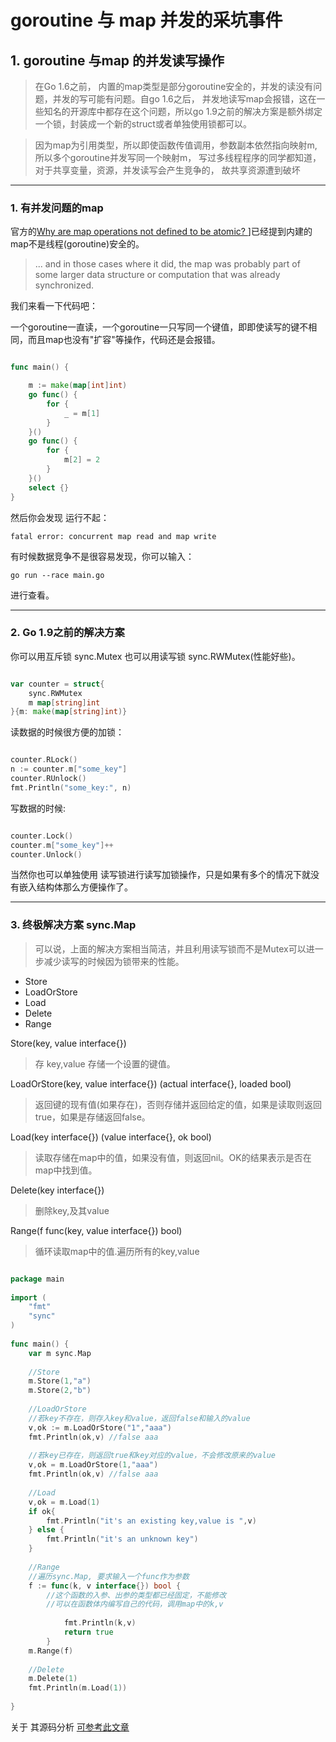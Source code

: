# goroutine 与 map 并发的采坑事件

## 1. goroutine 与map 的并发读写操作

> 在Go 1.6之前， 内置的map类型是部分goroutine安全的，并发的读没有问题，并发的写可能有问题。自go 1.6之后， 并发地读写map会报错，这在一些知名的开源库中都存在这个问题，所以go 1.9之前的解决方案是额外绑定一个锁，封装成一个新的struct或者单独使用锁都可以。

> 因为map为引用类型，所以即使函数传值调用，参数副本依然指向映射m, 所以多个goroutine并发写同一个映射m， 写过多线程程序的同学都知道，对于共享变量，资源，并发读写会产生竞争的， 故共享资源遭到破坏


---

### 1. 有并发问题的map

官方的[Why are map operations not defined to be atomic? ](https://golang.org/doc/faq#atomic_maps)]已经提到内建的map不是线程(goroutine)安全的。


> ... and in those cases where it did, the map was probably part of some larger data structure or computation that was already synchronized. 

我们来看一下代码吧：

一个goroutine一直读，一个goroutine一只写同一个键值，即即使读写的键不相同，而且map也没有"扩容"等操作，代码还是会报错。

```go

func main() {

	m := make(map[int]int)
	go func() {
		for {
			_ = m[1]
		}
	}()
	go func() {
		for {
			m[2] = 2
		}
	}()
	select {}
}


```

然后你会发现 运行不起：

    fatal error: concurrent map read and map write



有时候数据竞争不是很容易发现，你可以输入：

    go run --race main.go

进行查看。


---


### 2. Go 1.9之前的解决方案

你可以用互斥锁 sync.Mutex 也可以用读写锁 sync.RWMutex(性能好些)。

```go

var counter = struct{
    sync.RWMutex
    m map[string]int
}{m: make(map[string]int)}


```

读数据的时候很方便的加锁：

```go

counter.RLock()
n := counter.m["some_key"]
counter.RUnlock()
fmt.Println("some_key:", n)


```

写数据的时候:


```go

counter.Lock()
counter.m["some_key"]++
counter.Unlock()

```

当然你也可以单独使用 读写锁进行读写加锁操作，只是如果有多个的情况下就没有嵌入结构体那么方便操作了。


---


### 3. 终极解决方案 sync.Map

> 可以说，上面的解决方案相当简洁，并且利用读写锁而不是Mutex可以进一步减少读写的时候因为锁带来的性能。


- Store
- LoadOrStore
- Load
- Delete
- Range


Store(key, value interface{})

> 存 key,value 存储一个设置的键值。

LoadOrStore(key, value interface{}) (actual interface{}, loaded bool)
>  返回键的现有值(如果存在)，否则存储并返回给定的值，如果是读取则返回true，如果是存储返回false。

Load(key interface{}) (value interface{}, ok bool)
> 读取存储在map中的值，如果没有值，则返回nil。OK的结果表示是否在map中找到值。


Delete(key interface{})
> 删除key,及其value

Range(f func(key, value interface{}) bool)
> 循环读取map中的值.遍历所有的key,value

```go

package main
 
import (
	"fmt"
	"sync"
)
 
func main() {
	var m sync.Map
 
	//Store
	m.Store(1,"a")
	m.Store(2,"b")
 
	//LoadOrStore
	//若key不存在，则存入key和value，返回false和输入的value
	v,ok := m.LoadOrStore("1","aaa")
	fmt.Println(ok,v) //false aaa
 
	//若key已存在，则返回true和key对应的value，不会修改原来的value
	v,ok = m.LoadOrStore(1,"aaa")
	fmt.Println(ok,v) //false aaa
 
	//Load
	v,ok = m.Load(1)
	if ok{
		fmt.Println("it's an existing key,value is ",v)
	} else {
		fmt.Println("it's an unknown key")
	}
 
	//Range
	//遍历sync.Map, 要求输入一个func作为参数
	f := func(k, v interface{}) bool {
		//这个函数的入参、出参的类型都已经固定，不能修改
		//可以在函数体内编写自己的代码，调用map中的k,v
 
			fmt.Println(k,v)
			return true
		}
	m.Range(f)
 
	//Delete
	m.Delete(1)
	fmt.Println(m.Load(1))
 
}

```



关于 其源码分析 [可参考此文章](https://colobu.com/2017/07/11/dive-into-sync-Map/)